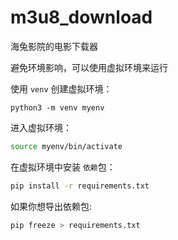 # m3u8_download
海兔影院的电影下载器

避免环境影响，可以使用虚拟环境来运行

使用 `venv` 创建虚拟环境：

```
python3 -m venv myenv
```



进入虚拟环境：

```bash
source myenv/bin/activate
```



在虚拟环境中安装 `依赖`包：

```bash
pip install -r requirements.txt
```



如果你想导出依赖包:

```bash
pip freeze > requirements.txt
```

